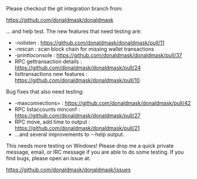 Please checkout the git integration branch from:

https://github.com/donaldmask/donaldmask

... and help test.  The new features that need testing are:

* -nolisten : https://github.com/donaldmask/donaldmask/pull/11
* -rescan : scan block chain for missing wallet transactions
* -printtoconsole : https://github.com/donaldmask/donaldmask/pull/37
* RPC gettransaction details : https://github.com/donaldmask/donaldmask/pull/24
* listtransactions new features : https://github.com/donaldmask/donaldmask/pull/10

Bug fixes that also need testing:

* -maxconnections= : https://github.com/donaldmask/donaldmask/pull/42
* RPC listaccounts minconf : https://github.com/donaldmask/donaldmask/pull/27
* RPC move, add time to output : https://github.com/donaldmask/donaldmask/pull/21
* ...and several improvements to --help output.

This needs more testing on Windows!  Please drop me a quick private message, email, or IRC message if you are able to do some testing.  If you find bugs, please open an issue at:

https://github.com/donaldmask/donaldmask/issues
